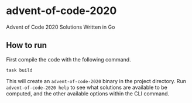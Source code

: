 # advent-of-code-2020
Advent of Code 2020 Solutions Written in Go

## How to run
First compile the code with the following command.

```
task build
```

This will create an `advent-of-code-2020` binary in the project directory.
Run `advent-of-code-2020 help` to see what solutions are available to be computed, and the other available options within the CLI command.